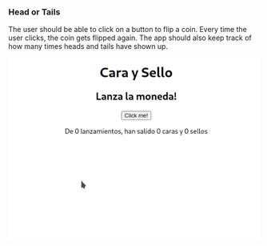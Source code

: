 ### Head or Tails
The user should be able to click on a button to flip a coin. Every time the user clicks, the coin gets flipped again. The app should also keep track of how many times heads and tails have shown up.

![Fruits](src/images/coin.gif "The game")
